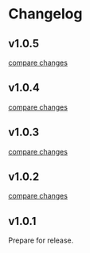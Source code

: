 # Changelog


## v1.0.5

[compare changes](https://github.com/kdrs-cz/nuxt-weblock/compare/v1.0.4...v1.0.5)

## v1.0.4

[compare changes](https://github.com/kdrs-cz/nuxt-weblock/compare/v1.0.3...v1.0.4)

## v1.0.3

[compare changes](https://github.com/kdrs-cz/nuxt-weblock/compare/v1.0.2...v1.0.3)

## v1.0.2

[compare changes](https://github.com/kdrs-cz/nuxt-weblock/compare/v1.0.1...v1.0.2)

## v1.0.1
Prepare for release.
